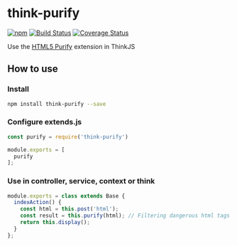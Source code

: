 # think-purify
[![npm](https://img.shields.io/npm/v/think-purify.svg)](https://www.npmjs.com/package/think-purify)
[![Build Status](https://travis-ci.org/weihongyu12/think-purify.svg?branch=master)](https://travis-ci.org/weihongyu12/think-purify)
[![Coverage Status](https://coveralls.io/repos/github/weihongyu12/think-purify/badge.svg?branch=master)](https://coveralls.io/github/weihongyu12/think-purify?branch=master)

Use the [HTML5 Purify](https://www.npmjs.com/package/html-purify) extension in ThinkJS

## How to use

### Install

```bash
npm install think-purify --save
```

### Configure extends.js
```javascript
const purify = require('think-purify')

module.exports = [
  purify
];
```
### Use in controller, service, context or think

```javascript
module.exports = class extends Base {
  indexAction() {
    const html = this.post('html');
    const result = this.purify(html); // Filtering dangerous html tags and attributes
    return this.display();
  }
};
```
